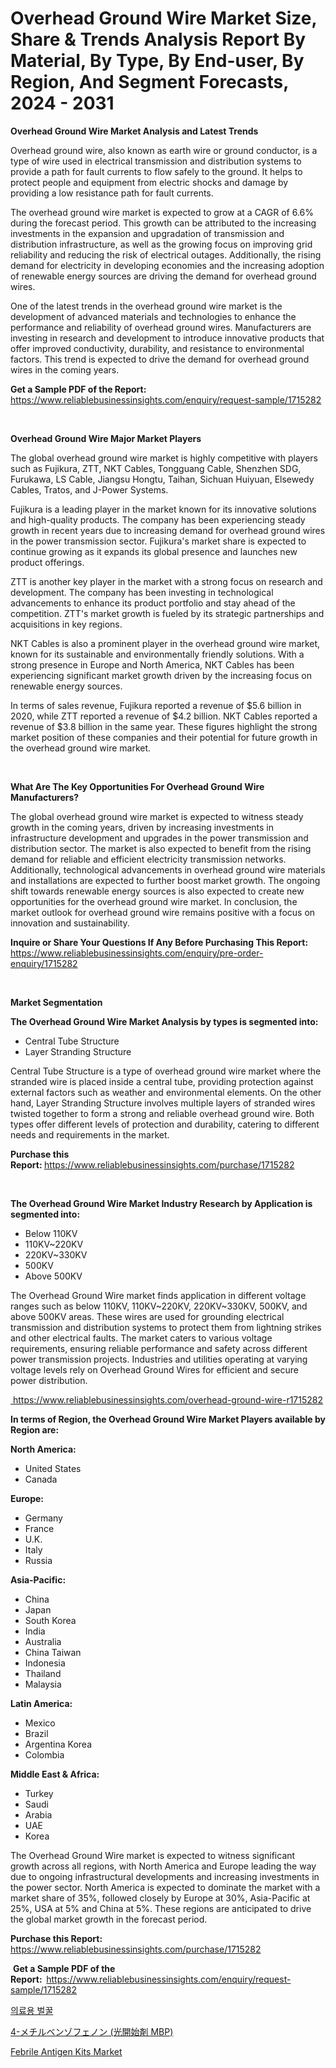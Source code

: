 <p><h1>Overhead Ground Wire Market Size, Share & Trends Analysis Report By Material, By Type, By End-user, By Region, And Segment Forecasts, 2024 - 2031</h1></p><p><strong>Overhead Ground Wire Market Analysis and Latest Trends</strong></p>
<p><p>Overhead ground wire, also known as earth wire or ground conductor, is a type of wire used in electrical transmission and distribution systems to provide a path for fault currents to flow safely to the ground. It helps to protect people and equipment from electric shocks and damage by providing a low resistance path for fault currents.</p><p>The overhead ground wire market is expected to grow at a CAGR of 6.6% during the forecast period. This growth can be attributed to the increasing investments in the expansion and upgradation of transmission and distribution infrastructure, as well as the growing focus on improving grid reliability and reducing the risk of electrical outages. Additionally, the rising demand for electricity in developing economies and the increasing adoption of renewable energy sources are driving the demand for overhead ground wires.</p><p>One of the latest trends in the overhead ground wire market is the development of advanced materials and technologies to enhance the performance and reliability of overhead ground wires. Manufacturers are investing in research and development to introduce innovative products that offer improved conductivity, durability, and resistance to environmental factors. This trend is expected to drive the demand for overhead ground wires in the coming years.</p></p>
<p><strong>Get a Sample PDF of the Report:&nbsp;</strong> <a href="https://www.reliablebusinessinsights.com/enquiry/request-sample/1715282">https://www.reliablebusinessinsights.com/enquiry/request-sample/1715282</a></p>
<p>&nbsp;</p>
<p><strong>Overhead Ground Wire Major Market Players</strong></p>
<p><p>The global overhead ground wire market is highly competitive with players such as Fujikura, ZTT, NKT Cables, Tongguang Cable, Shenzhen SDG, Furukawa, LS Cable, Jiangsu Hongtu, Taihan, Sichuan Huiyuan, Elsewedy Cables, Tratos, and J-Power Systems. </p><p>Fujikura is a leading player in the market known for its innovative solutions and high-quality products. The company has been experiencing steady growth in recent years due to increasing demand for overhead ground wires in the power transmission sector. Fujikura's market share is expected to continue growing as it expands its global presence and launches new product offerings.</p><p>ZTT is another key player in the market with a strong focus on research and development. The company has been investing in technological advancements to enhance its product portfolio and stay ahead of the competition. ZTT's market growth is fueled by its strategic partnerships and acquisitions in key regions.</p><p>NKT Cables is also a prominent player in the overhead ground wire market, known for its sustainable and environmentally friendly solutions. With a strong presence in Europe and North America, NKT Cables has been experiencing significant market growth driven by the increasing focus on renewable energy sources.</p><p>In terms of sales revenue, Fujikura reported a revenue of $5.6 billion in 2020, while ZTT reported a revenue of $4.2 billion. NKT Cables reported a revenue of $3.8 billion in the same year. These figures highlight the strong market position of these companies and their potential for future growth in the overhead ground wire market.</p></p>
<p>&nbsp;</p>
<p><strong>What Are The Key Opportunities For Overhead Ground Wire Manufacturers?</strong></p>
<p><p>The global overhead ground wire market is expected to witness steady growth in the coming years, driven by increasing investments in infrastructure development and upgrades in the power transmission and distribution sector. The market is also expected to benefit from the rising demand for reliable and efficient electricity transmission networks. Additionally, technological advancements in overhead ground wire materials and installations are expected to further boost market growth. The ongoing shift towards renewable energy sources is also expected to create new opportunities for the overhead ground wire market. In conclusion, the market outlook for overhead ground wire remains positive with a focus on innovation and sustainability.</p></p>
<p><strong>Inquire or Share Your Questions If Any Before Purchasing This Report:</strong> <a href="https://www.reliablebusinessinsights.com/enquiry/pre-order-enquiry/1715282">https://www.reliablebusinessinsights.com/enquiry/pre-order-enquiry/1715282</a></p>
<p>&nbsp;</p>
<p><strong>Market Segmentation</strong></p>
<p><strong>The Overhead Ground Wire Market Analysis by types is segmented into:</strong></p>
<p><ul><li>Central Tube Structure</li><li>Layer Stranding Structure</li></ul></p>
<p><p>Central Tube Structure is a type of overhead ground wire market where the stranded wire is placed inside a central tube, providing protection against external factors such as weather and environmental elements. On the other hand, Layer Stranding Structure involves multiple layers of stranded wires twisted together to form a strong and reliable overhead ground wire. Both types offer different levels of protection and durability, catering to different needs and requirements in the market.</p></p>
<p><strong>Purchase this Report:&nbsp;</strong><a href="https://www.reliablebusinessinsights.com/purchase/1715282">https://www.reliablebusinessinsights.com/purchase/1715282</a></p>
<p>&nbsp;</p>
<p><strong>The Overhead Ground Wire Market Industry Research by Application is segmented into:</strong></p>
<p><ul><li>Below 110KV</li><li>110KV~220KV</li><li>220KV~330KV</li><li>500KV</li><li>Above 500KV</li></ul></p>
<p><p>The Overhead Ground Wire market finds application in different voltage ranges such as below 110KV, 110KV~220KV, 220KV~330KV, 500KV, and above 500KV areas. These wires are used for grounding electrical transmission and distribution systems to protect them from lightning strikes and other electrical faults. The market caters to various voltage requirements, ensuring reliable performance and safety across different power transmission projects. Industries and utilities operating at varying voltage levels rely on Overhead Ground Wires for efficient and secure power distribution.</p></p>
<p><a href="https://www.reliablebusinessinsights.com/overhead-ground-wire-r1715282">&nbsp;https://www.reliablebusinessinsights.com/overhead-ground-wire-r1715282</a></p>
<p><strong>In terms of Region, the Overhead Ground Wire Market Players available by Region are:</strong></p>
<p>
    <p> <strong> North America: </strong>
        <ul>
            <li>United States</li>
            <li>Canada</li>
        </ul>
        </p> 
    <p> <strong> Europe: </strong>
        <ul>
            <li>Germany</li>
            <li>France</li>
            <li>U.K.</li>
            <li>Italy</li>
            <li>Russia</li>
        </ul>
        </p> 
    <p> <strong> Asia-Pacific: </strong>
        <ul>
            <li>China</li>
            <li>Japan</li>
            <li>South Korea</li>
            <li>India</li>
            <li>Australia</li>
            <li>China Taiwan</li>
            <li>Indonesia</li>
            <li>Thailand</li>
            <li>Malaysia</li>
        </ul>
        </p> 
    <p> <strong> Latin America: </strong>
        <ul>
            <li>Mexico</li>
            <li>Brazil</li>
            <li>Argentina Korea</li>
            <li>Colombia</li>
        </ul>
        </p> 
    <p> <strong> Middle East & Africa: </strong>
        <ul>
            <li>Turkey</li>
            <li>Saudi</li>
            <li>Arabia</li>
            <li>UAE</li>
            <li>Korea</li>
        </ul>
    </p>
    </p>
<p><p>The Overhead Ground Wire market is expected to witness significant growth across all regions, with North America and Europe leading the way due to ongoing infrastructural developments and increasing investments in the power sector. North America is expected to dominate the market with a market share of 35%, followed closely by Europe at 30%, Asia-Pacific at 25%, USA at 5% and China at 5%. These regions are anticipated to drive the global market growth in the forecast period.</p></p>
<p><strong>Purchase this Report: </strong><a href="https://www.reliablebusinessinsights.com/purchase/1715282">https://www.reliablebusinessinsights.com/purchase/1715282</a></p>
<p>&nbsp;<strong>Get a Sample PDF of the Report:&nbsp;&nbsp;</strong><a href="https://www.reliablebusinessinsights.com/enquiry/request-sample/1715282">https://www.reliablebusinessinsights.com/enquiry/request-sample/1715282</a></p>
<p><strong></strong></p>
<p><p><a href="https://github.com/Evans21Bill/Market-Research-Report-List-1/blob/main/2461044110866.md">의료용 벌꿀</a></p><p><a href="https://github.com/CarlieShields/Market-Research-Report-List-1/blob/main/4266976113545.md">4-メチルベンゾフェノン (光開始剤 MBP)</a></p><p><a href="https://github.com/gulaimolin/Market-Research-Report-List-4/blob/main/febrile-antigen-kits-market.md">Febrile Antigen Kits Market</a></p></p>
